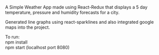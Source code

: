 A Simple Weather App made using React-Redux that displays a 5 day temperature, pressure and humidity forecasts for a city.

Generated line graphs using react-sparklines and also integrated google maps into the project.

To run:<br/>
npm install <br/>
npm start (localhost port 8080)
